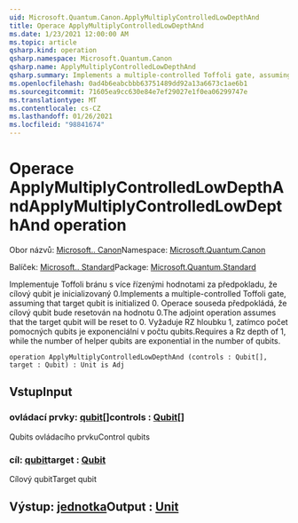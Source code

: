 ```yaml
---
uid: Microsoft.Quantum.Canon.ApplyMultiplyControlledLowDepthAnd
title: Operace ApplyMultiplyControlledLowDepthAnd
ms.date: 1/23/2021 12:00:00 AM
ms.topic: article
qsharp.kind: operation
qsharp.namespace: Microsoft.Quantum.Canon
qsharp.name: ApplyMultiplyControlledLowDepthAnd
qsharp.summary: Implements a multiple-controlled Toffoli gate, assuming that target qubit is initialized 0.  The adjoint operation assumes that the target qubit will be reset to 0.  Requires a Rz depth of 1, while the number of helper qubits are exponential in the number of qubits.
ms.openlocfilehash: 0ad4b6eabcbbb63751489dd92a13a6673c1ae6b1
ms.sourcegitcommit: 71605ea9cc630e84e7ef29027e1f0ea06299747e
ms.translationtype: MT
ms.contentlocale: cs-CZ
ms.lasthandoff: 01/26/2021
ms.locfileid: "98841674"
---
```

# <a name="applymultiplycontrolledlowdepthand-operation"></a><span data-ttu-id="919b8-102">Operace ApplyMultiplyControlledLowDepthAnd</span><span class="sxs-lookup"><span data-stu-id="919b8-102">ApplyMultiplyControlledLowDepthAnd operation</span></span>

<span data-ttu-id="919b8-103">Obor názvů: [Microsoft.. Canon](xref:Microsoft.Quantum.Canon)</span><span class="sxs-lookup"><span data-stu-id="919b8-103">Namespace: [Microsoft.Quantum.Canon](xref:Microsoft.Quantum.Canon)</span></span>

<span data-ttu-id="919b8-104">Balíček: [Microsoft.. Standard](https://nuget.org/packages/Microsoft.Quantum.Standard)</span><span class="sxs-lookup"><span data-stu-id="919b8-104">Package: [Microsoft.Quantum.Standard](https://nuget.org/packages/Microsoft.Quantum.Standard)</span></span>


<span data-ttu-id="919b8-105">Implementuje Toffoli bránu s více řízenými hodnotami za předpokladu, že cílový qubit je inicializovaný 0.</span><span class="sxs-lookup"><span data-stu-id="919b8-105">Implements a multiple-controlled Toffoli gate, assuming that target qubit is initialized 0.</span></span>  <span data-ttu-id="919b8-106">Operace souseda předpokládá, že cílový qubit bude resetován na hodnotu 0.</span><span class="sxs-lookup"><span data-stu-id="919b8-106">The adjoint operation assumes that the target qubit will be reset to 0.</span></span>  <span data-ttu-id="919b8-107">Vyžaduje RZ hloubku 1, zatímco počet pomocných qubits je exponenciální v počtu qubits.</span><span class="sxs-lookup"><span data-stu-id="919b8-107">Requires a Rz depth of 1, while the number of helper qubits are exponential in the number of qubits.</span></span>

```qsharp
operation ApplyMultiplyControlledLowDepthAnd (controls : Qubit[], target : Qubit) : Unit is Adj
```


## <a name="input"></a><span data-ttu-id="919b8-108">Vstup</span><span class="sxs-lookup"><span data-stu-id="919b8-108">Input</span></span>

### <a name="controls--qubit"></a><span data-ttu-id="919b8-109">ovládací prvky: [qubit](xref:microsoft.quantum.lang-ref.qubit)[]</span><span class="sxs-lookup"><span data-stu-id="919b8-109">controls : [Qubit](xref:microsoft.quantum.lang-ref.qubit)[]</span></span>

<span data-ttu-id="919b8-110">Qubits ovládacího prvku</span><span class="sxs-lookup"><span data-stu-id="919b8-110">Control qubits</span></span>


### <a name="target--qubit"></a><span data-ttu-id="919b8-111">cíl: [qubit](xref:microsoft.quantum.lang-ref.qubit)</span><span class="sxs-lookup"><span data-stu-id="919b8-111">target : [Qubit](xref:microsoft.quantum.lang-ref.qubit)</span></span>

<span data-ttu-id="919b8-112">Cílový qubit</span><span class="sxs-lookup"><span data-stu-id="919b8-112">Target qubit</span></span>



## <a name="output--unit"></a><span data-ttu-id="919b8-113">Výstup: [jednotka](xref:microsoft.quantum.lang-ref.unit)</span><span class="sxs-lookup"><span data-stu-id="919b8-113">Output : [Unit](xref:microsoft.quantum.lang-ref.unit)</span></span>

